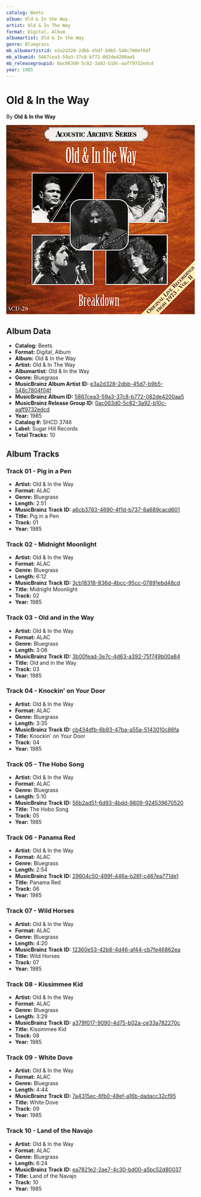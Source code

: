 ```yaml
---
catalog: Beets
album: Old & In the Way
artist: Old & In The Way
format: Digital, Album
albumartist: Old & In the Way
genre: Bluegrass
mb_albumartistid: e3a2d328-2dbb-45d7-b9b5-548c7804f04f
mb_albumid: 5867cea3-59a3-37c8-b772-082de4200aa5
mb_releasegroupid: 0ac063d0-5c82-3a92-b10c-aaff9732edcd
year: 1985
---
```


# Old & In the Way

By **Old & In the Way**

![](../../assets/beetscovers/Old_and_In_The_Way-Old_and_In_the_Way.jpg)

## Album Data

- **Catalog:** Beets
- **Format:** Digital, Album
- **Album:** Old & In the Way
- **Artist:** Old & In The Way
- **Albumartist:** Old & In the Way
- **Genre:** Bluegrass
- **MusicBrainz Album Artist ID:** [e3a2d328-2dbb-45d7-b9b5-548c7804f04f](https://musicbrainz.org/artist/e3a2d328-2dbb-45d7-b9b5-548c7804f04f)
- **MusicBrainz Album ID:** [5867cea3-59a3-37c8-b772-082de4200aa5](https://musicbrainz.org/release/5867cea3-59a3-37c8-b772-082de4200aa5)
- **MusicBrainz Release Group ID:** [0ac063d0-5c82-3a92-b10c-aaff9732edcd](https://musicbrainz.org/release-group/0ac063d0-5c82-3a92-b10c-aaff9732edcd)
- **Year:** 1985
- **Catalog #:** SHCD 3746
- **Label:** Sugar Hill Records
- **Total Tracks:** 10

## Album Tracks

### Track 01 - Pig in a Pen

- **Artist:** Old & In the Way
- **Format:** ALAC
- **Genre:** Bluegrass
- **Length:** 2:51
- **MusicBrainz Track ID:** [a6cb3783-4690-4f1d-b737-8a689cacd601](https://musicbrainz.org/recording/a6cb3783-4690-4f1d-b737-8a689cacd601)
- **Title:** Pig in a Pen
- **Track:** 01
- **Year:** 1985

### Track 02 - Midnight Moonlight

- **Artist:** Old & In the Way
- **Format:** ALAC
- **Genre:** Bluegrass
- **Length:** 6:12
- **MusicBrainz Track ID:** [3cb18318-836d-4bcc-95cc-07891ebd48cd](https://musicbrainz.org/recording/3cb18318-836d-4bcc-95cc-07891ebd48cd)
- **Title:** Midnight Moonlight
- **Track:** 02
- **Year:** 1985

### Track 03 - Old and in the Way

- **Artist:** Old & In the Way
- **Format:** ALAC
- **Genre:** Bluegrass
- **Length:** 3:06
- **MusicBrainz Track ID:** [3b00fead-3e7c-4d63-a392-75f749b00a84](https://musicbrainz.org/recording/3b00fead-3e7c-4d63-a392-75f749b00a84)
- **Title:** Old and in the Way
- **Track:** 03
- **Year:** 1985

### Track 04 - Knockin' on Your Door

- **Artist:** Old & In the Way
- **Format:** ALAC
- **Genre:** Bluegrass
- **Length:** 3:35
- **MusicBrainz Track ID:** [cb434dfb-6b93-47ba-a55a-5143010c86fa](https://musicbrainz.org/recording/cb434dfb-6b93-47ba-a55a-5143010c86fa)
- **Title:** Knockin' on Your Door
- **Track:** 04
- **Year:** 1985

### Track 05 - The Hobo Song

- **Artist:** Old & In the Way
- **Format:** ALAC
- **Genre:** Bluegrass
- **Length:** 5:10
- **MusicBrainz Track ID:** [56b2ad51-6d93-4bdd-9809-924539670520](https://musicbrainz.org/recording/56b2ad51-6d93-4bdd-9809-924539670520)
- **Title:** The Hobo Song
- **Track:** 05
- **Year:** 1985

### Track 06 - Panama Red

- **Artist:** Old & In the Way
- **Format:** ALAC
- **Genre:** Bluegrass
- **Length:** 2:54
- **MusicBrainz Track ID:** [29604c50-499f-446a-b26f-c467ea771de1](https://musicbrainz.org/recording/29604c50-499f-446a-b26f-c467ea771de1)
- **Title:** Panama Red
- **Track:** 06
- **Year:** 1985

### Track 07 - Wild Horses

- **Artist:** Old & In the Way
- **Format:** ALAC
- **Genre:** Bluegrass
- **Length:** 4:20
- **MusicBrainz Track ID:** [12360e53-42b8-4d46-af44-cb7fe46862ea](https://musicbrainz.org/recording/12360e53-42b8-4d46-af44-cb7fe46862ea)
- **Title:** Wild Horses
- **Track:** 07
- **Year:** 1985

### Track 08 - Kissimmee Kid

- **Artist:** Old & In the Way
- **Format:** ALAC
- **Genre:** Bluegrass
- **Length:** 3:29
- **MusicBrainz Track ID:** [a379f017-9090-4d75-b02a-ce33a782270c](https://musicbrainz.org/recording/a379f017-9090-4d75-b02a-ce33a782270c)
- **Title:** Kissimmee Kid
- **Track:** 08
- **Year:** 1985

### Track 09 - White Dove

- **Artist:** Old & In the Way
- **Format:** ALAC
- **Genre:** Bluegrass
- **Length:** 4:44
- **MusicBrainz Track ID:** [7a4315ec-6fb0-48ef-a16b-dadacc32cf95](https://musicbrainz.org/recording/7a4315ec-6fb0-48ef-a16b-dadacc32cf95)
- **Title:** White Dove
- **Track:** 09
- **Year:** 1985

### Track 10 - Land of the Navajo

- **Artist:** Old & In the Way
- **Format:** ALAC
- **Genre:** Bluegrass
- **Length:** 6:24
- **MusicBrainz Track ID:** [ea7821e2-2ae7-4c30-bd00-a5bc52d80037](https://musicbrainz.org/recording/ea7821e2-2ae7-4c30-bd00-a5bc52d80037)
- **Title:** Land of the Navajo
- **Track:** 10
- **Year:** 1985

